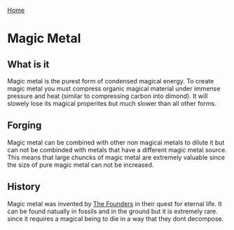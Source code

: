 [Home](../README.md)

# Magic Metal

## What is it
Magic metal is the purest form of condensed magical energy. To create magic metal you must compress organic magical material under immense pressure and heat (similar to compressing carbon into dimond). It will slowely lose its magical properites but much slower than all other forms. 

## Forging
Magic metal can be combined with other non magical metals to dilute it but can not be combinded with metals that have a different magic metal source. This means that large chuncks of magic metal are extremely valuable since the size of pure magic metal can not be increased.  

## History
Magic metal was invented by [The Founders](../races/founders.md) in their quest for eternal life. It can be found natually in fossils and in the ground but it is extremely rare. since it requires a magical being to die in a way that they dont decompose. 